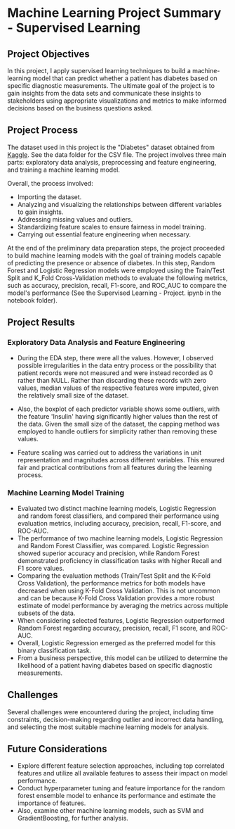 # Machine Learning Project Summary - Supervised Learning

## Project Objectives
In this project, I apply supervised learning techniques to build a machine-learning model that can predict whether a patient has diabetes based on specific diagnostic measurements. The ultimate goal of the project is to gain insights from the data sets and communicate these insights to stakeholders using appropriate visualizations and metrics to make informed decisions based on the business questions asked.

## Project Process
The dataset used in this project is the "Diabetes" dataset obtained from [Kaggle](https://www.kaggle.com/datasets/akshaydattatraykhare/diabetes-dataset). See the data folder for the CSV file. The project involves three main parts: exploratory data analysis, preprocessing and feature engineering, and training a machine learning model. 

Overall, the process involved:
* Importing the dataset.
* Analyzing and visualizing the relationships between different variables to gain insights.
* Addressing missing values and outliers.
* Standardizing feature scales to ensure fairness in model training.
* Carrying out essential feature engineering when necessary.

At the end of the preliminary data preparation steps, the project proceeded to build machine learning models with the goal of training models capable of predicting the presence or absence of diabetes. In this step, Random Forest and Logistic Regression models were employed using the Train/Test Split and K_Fold Cross-Validation methods to evaluate the following metrics, such as accuracy, precision, recall, F1-score, and ROC_AUC to compare the model's performance (See the Supervised Learning - Project. ipynb in the notebook folder).

## Project Results

### Exploratory Data Analysis and Feature Engineering 
* During the EDA step, there were all the values. However, I observed possible irregularities in the data entry process or the possibility that patient records were not measured and were instead recorded as 0 rather than NULL. Rather than discarding these records with zero values, median values of the respective features were imputed, given the relatively small size of the dataset.

* Also, the boxplot of each predictor variable shows some outliers, with the feature 'Insulin' having significantly higher values than the rest of the data. Given the small size of the dataset, the capping method was employed to handle outliers for simplicity rather than removing these values.

* Feature scaling was carried out to address the variations in unit representation and magnitudes across different variables. This ensured fair and practical contributions from all features during the learning process.


### Machine Learning Model Training
 * Evaluated two distinct machine learning models, Logistic Regression and random forest classifiers, and compared their performance using evaluation metrics, including accuracy, precision, recall, F1-score, and ROC-AUC.
 * The performance of two machine learning models, Logistic Regression and Random Forest Classifier, was compared. Logistic Regression showed superior accuracy and precision, while Random Forest demonstrated proficiency in classification tasks with higher Recall and F1 score values.
 * Comparing the evaluation methods (Train/Test Split and the K-Fold Cross Validation), the performance metrics for both models have decreased when using K-Fold Cross Validation. This is not uncommon and can be because K-Fold Cross Validation provides a more robust estimate of model performance by averaging the metrics across multiple subsets of the data.
 * When considering selected features, Logistic Regression outperformed Random Forest regarding accuracy, precision, recall, F1 score, and ROC-AUC.
 * Overall, Logistic Regression emerged as the preferred model for this binary classification task. 
 * From a business perspective, this model can be utilized to determine the likelihood of a patient having diabetes based on specific diagnostic measurements.

## Challenges 
Several challenges were encountered during the project, including time constraints, decision-making regarding outlier and incorrect data handling, and selecting the most suitable machine learning models for analysis. 

## Future Considerations

* Explore different feature selection approaches, including top correlated features and utilize all available features to assess their impact on model performance.
* Conduct hyperparameter tuning and feature importance for the random forest ensemble model to enhance its performance and estimate the importance of features.
* Also, examine other machine learning models, such as SVM and GradientBoosting, for further analysis.
